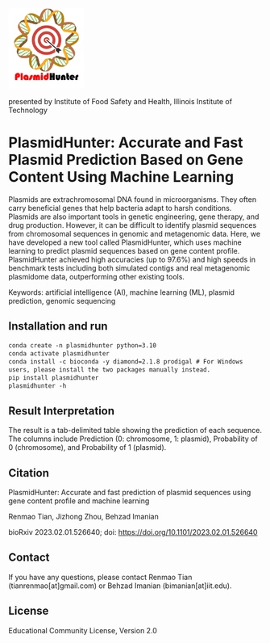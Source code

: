 <img src='logo2.png' width=150>
<p>
presented by Institute of Food Safety and Health, Illinois Institute of Technology
</p>

# PlasmidHunter: Accurate and Fast Plasmid Prediction Based on Gene Content Using Machine Learning 

Plasmids are extrachromosomal DNA found in microorganisms. They often carry beneficial genes that help bacteria adapt to harsh conditions. Plasmids are also important tools in genetic engineering, gene therapy, and drug production. However, it can be difficult to identify plasmid sequences from chromosomal sequences in genomic and metagenomic data. Here, we have developed a new tool called PlasmidHunter, which uses machine learning to predict plasmid sequences based on gene content profile. PlasmidHunter achieved high accuracies (up to 97.6%) and high speeds in benchmark tests including both simulated contigs and real metagenomic plasmidome data, outperforming other existing tools.

Keywords: artificial intelligence (AI), machine learning (ML), plasmid prediction, genomic sequencing

## Installation and run
```
conda create -n plasmidhunter python=3.10
conda activate plasmidhunter
conda install -c bioconda -y diamond=2.1.8 prodigal # For Windows users, please install the two packages manually instead.
pip install plasmidhunter
plasmidhunter -h
```
## Result Interpretation
The result is a tab-delimited table showing the prediction of each sequence. The columns include Prediction (0: chromosome, 1: plasmid), Probability of 0 (chromosome), and Probability of 1 (plasmid). 

## Citation
PlasmidHunter: Accurate and fast prediction of plasmid sequences using gene content profile and machine learning

Renmao Tian, Jizhong Zhou, Behzad Imanian

bioRxiv 2023.02.01.526640; doi: https://doi.org/10.1101/2023.02.01.526640

## Contact
If you have any questions, please contact Renmao Tian (tianrenmao[at]gmail.com) or Behzad Imanian (bimanian[at]iit.edu).

## License
Educational Community License, Version 2.0
